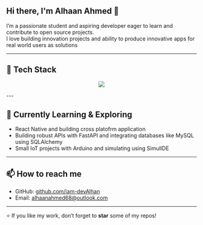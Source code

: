 
## Hi there, I'm Alhaan Ahmed 👋

I’m a passionate student and aspiring developer eager to learn and contribute to open source projects.  
I love building innovation projects and ability to produce innovative apps for real world users as solutions

---

## 🚀 Tech Stack

<p align="center">
  <a href="https://skillicons.dev">
    <img src="https://skillicons.dev/icons?i=git,docker,fastapi,react,java,python,cpp,firebase,mysql,arduino&perline=4" />
  </a>
</p>
---

## 🔭 Currently Learning & Exploring

- React Native and building cross platofrm application
- Building robust APIs with FastAPI and integrating databases like MySQL using SQLAlchemy
- Small IoT projects with Arduino and simulating using SimulIDE

---

## 📫 How to reach me

- GitHub: [github.com/iam-devAlhan](https://github.com/iam-devAlhan)  
- Email: alhaanahmed68@outlook.com

---

⭐️ If you like my work, don’t forget to **star** some of my repos!

<!--
You can add more sections like Projects, Certifications, blog links, etc. as you grow!
-->
